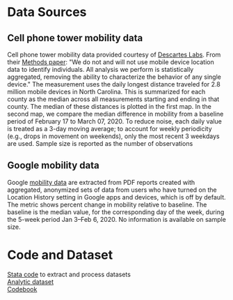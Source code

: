 # Data Sources

## Cell phone tower mobility data
Cell phone tower mobility data provided courtesy of [Descartes Labs](https://www.descarteslabs.com/mobility/). From their [Methods paper](https://arxiv.org/pdf/2003.14228.pdf): "We do not and will not use mobile device location data to identify individuals. All analysis we perform is statistically aggregated, removing the ability to characterize the behavior of any single device." The measurement uses the daily longest distance traveled  for 2.8 million mobile devices in North Carolina. This is summarized for each county as the median across all measurements starting and ending in that county. The median of these distances is plotted in the first map. In the second map, we compare the median difference in mobility from a baseline period of February 17 to March 07, 2020. To reduce noise,  each daily value is treated as a 3-day moving average; to account for weekly periodicity (e.g., drops in movement on weekends), only the most recent 3 weekdays are used. Sample size is reported as the number of observations 

## Google mobility data
Google [mobility data](https://www.google.com/covid19/mobility/) are extracted from PDF reports created with aggregated, anonymized sets of data from users who have turned on the Location History setting in Google apps and devices, which is off by default. The metric shows percent change in mobility relative to baseline. The baseline is the median value, for the corresponding day of the week, during the 5-week period Jan 3–Feb 6, 2020. No information is available on sample size.

# Code and Dataset
[Stata code](https://github.com/opioiddatalab/covidnc/blob/master/NC_analysis.do) to extract and process datasets<br>
[Analytic dataset](https://github.com/opioiddatalab/covidnc/blob/master/data/nc_cell_tower_data_collapsed.csv)<br>
[Codebook](https://github.com/opioiddatalab/covidnc/blob/master/data/Codebook.txt)<br>

